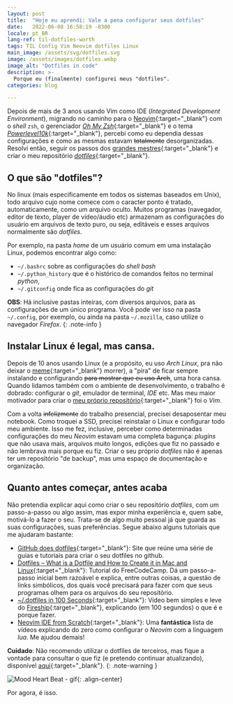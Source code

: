 ```yaml
---
layout: post
title:  "Hoje eu aprendi: Vale a pena configurar seus dotfiles"
date:   2022-06-08 16:58:19 -0300
locale: pt_BR
lang-ref: til-dotfiles-worth
tags: TIL Config Vim Neovim dotfiles Linux
main_image: /assets/svg/dotfiles.svg
image: /assets/images/dotfiles.webp
image_alt: "Dotfiles in code"
description: >-
  Porque eu (finalmente) configurei meus "dotfiles".
categories: blog

---
```


Depois de mais de 3 anos usando Vim como IDE (*Integrated Development Environment*), migrando no
caminho para o [Neovim](https://neovim.io/){:target="_blank"} com o *shell* `zsh`, o gerenciador
[*Oh My Zsh*](https://github.com/ohmyzsh/ohmyzsh){:target="_blank"} e o tema
[*Powerlevel10k*](https://github.com/romkatv/powerlevel10k){:target="_blank"}, percebi como eu
dependia dessas configurações e como as mesmas estavam ~~totalmente~~ desorganizadas. Resolvi então,
seguir os passos dos [grandes mestres](https://github.com/tpope){:target="_blank"} e criar o meu
repositório [*dotfiles*](https://github.com/callmarx/dotfiles){:target="_blank"}.
<!-- excerpt-end -->

## O que são "dotfiles"?
No linux (mais especificamente em todos os sistemas baseados em Unix), todo arquivo cujo nome
comece com o caracter ponto é tratado, automaticamente, como um arquivo oculto. Muitos programas
(navegador, editor de texto, player de vídeo/áudio etc) armazenam as configurações do usuário em
arquivos de texto puro, ou seja, editáveis e esses arquivos normalmente são *dotfiles*.

Por exemplo, na pasta *home* de um usuário comum em uma instalação Linux, podemos encontrar algo
como:
 - `~/.bashrc` sobre as configurações do *shell bash*
 - `~/.python_history` que é o histórico de comandos feitos no terminal *python*,
 - `~/.gitconfig` onde fica as configurações do *git*

**OBS**: Há inclusive pastas inteiras, com diversos arquivos, para as configurações de um único
programa. Você pode ver isso na pasta `~/.config`, por exemplo, ou ainda na pasta `~/.mozilla`,
caso utilize o navegador *Firefox*.
{: .note-info }

## Instalar Linux é legal, mas cansa.
Depois de 10 anos usando Linux (e a propósito, eu uso *Arch Linux*, pra não deixar o
[meme](https://knowyourmeme.com/memes/btw-i-use-arch){:target="_blank"} morrer), a "pira" de ficar
sempre instalando e configurando ~~para mostrar que eu uso Arch~~, uma hora cansa. Quando lidamos
também com o ambiente de desenvolvimento, o trabalho é dobrado: configurar o *git*, emulador de
terminal, *IDE* etc. Mas meu maior motivador para criar o
[meu próprio repositório](https://github.com/callmarx/dotfiles){:target="_blank"} foi o *Vim*.

Com a volta ~~infelizmente~~ do trabalho presencial, precisei desaposentar meu notebook. Como
troquei a SSD, precisei reinstalar o Linux e configurar todo meu ambiente. Isso me fez, inclusive,
perceber como determinadas configurações do meu *Neovim* estavam uma completa bagunça: *plugins* que
não usava mais, arquivos muito longos, edições que fiz no passado e não lembrava mais porque eu fiz.
Criar o seu próprio *dotfiles* não é apenas ter um repositório "de backup", mas uma espaço de
documentação e organização.

## Quanto antes começar, antes acaba
Não pretendia explicar aqui como criar o seu repositório *dotfiles*, com um passo-a-passo ou algo
assim, mas expor minha experiência e, quem sabe, motivá-lo a fazer o seu. Trata-se de algo muito
pessoal já que guarda as suas configurações, suas preferências. Segue abaixo alguns tutoriais que
me ajudaram bastante:
 - [GitHub does dotfiles](https://dotfiles.github.io/){:target="_blank"}: Site que reúne uma série
de guias e tutoriais para criar o seu dotfiles no github.
 - [Dotfiles – What is a Dotfile and How to Create it in Mac and Linux](https://www.freecodecamp.org/news/dotfiles-what-is-a-dot-file-and-how-to-create-it-in-mac-and-linux/){:target="_blank"}:
Tutorial do FreeCodeCamp. Dá um passo-a-passo inicial bem razoável e explica, entre
outras coisas, a questão de links simbólicos, dos quais você precisará para fazer com que seus
programas olhem para os arquivos do seu repositório.
 - [~/.dotfiles in 100 Seconds](https://youtu.be/r_MpUP6aKiQ){:target="_blank"}: Vídeo bem simples
e leve do [Fireship](https://fireship.io/){:target="_blank"}, explicando (em 100 segundos) o que é
e porque fazer.
 - [Neovim IDE from Scratch](https://www.youtube.com/watch?v=ctH-a-1eUME&list=PLhoH5vyxr6Qq41NFL4GvhFp-WLd5xzIzZ){:target="_blank"}:
Uma **fantástica** lista de vídeos explicando do zero como configurar o *Neovim* com a linguagem
*lua*. Me ajudou demais!

**Cuidado**: Não recomendo utilizar o dotfiles de terceiros, mas fique a vontade para consultar o que
fiz (e pretendo continuar atualizando), disponível
[aqui](https://github.com/callmarx/dotfiles){:target="_blank"}.
{: .note-warning }

![Mood Heart Beat - gif](https://c.tenor.com/F6oK3t9M120AAAAd/mood-heart-beat.gif){: .align-center}

Por agora, é isso.
